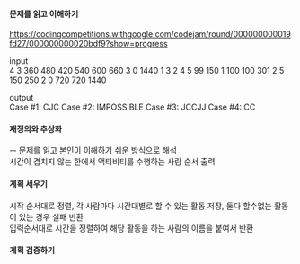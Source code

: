 #### 문제를 읽고 이해하기
https://codingcompetitions.withgoogle.com/codejam/round/000000000019fd27/000000000020bdf9?show=progress

input</br>
4
3
360 480
420 540
600 660
3
0 1440
1 3
2 4
5
99 150
1 100
100 301
2 5
150 250
2
0 720
720 1440


output</br>
Case #1: CJC
Case #2: IMPOSSIBLE
Case #3: JCCJJ
Case #4: CC
 
#### 재정의와 추상화<br>
-- 문제를 읽고 본인이 이해하기 쉬운 방식으로 해석<br>
시간이 겹치지 않는 한에서 액티비티를 수행하는 사람 순서 출력

#### 계획 세우기<br>
시작 순서대로 정렬, 각 사람마다 시간대별로 할 수 있는 활동 저장, 둘다 할수없는 활동이 있는 경우 실패 반환<br>
입력순서대로 시간을 정렬하여 해당 활동을 하는 사람의 이름을 붙여서 반환<br>

#### 계획 검증하기
